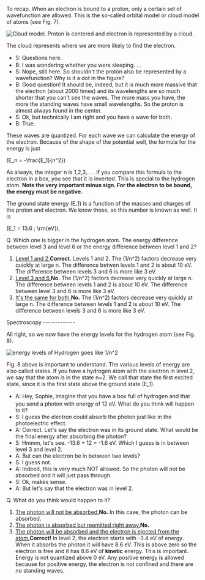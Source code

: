 To recap. When an electron is bound to a proton, only a certain set of wavefunction are allowed. This is the so-called orbital model or cloud model of atoms (see Fig. 7).

![Cloud model. Proton is centered and electron is represented by a cloud. ](https://online.science.psu.edu/sites/default/files/phys010/W9QM2/cloudmodel2.png "Fig 7. Cloud model of the atom, representing the most likely position of the electron.")

The cloud represents where we are more likely to find the electron.

- <span style="line-height: 20.3999996185303px;">S: Questions here.</span>
- B: I was wondering whether you were sleeping. . .
- S: Nope, still here. So shouldn't the proton also be represented by a wavefunction? Why is it a dot in the figure?
- B: Good question! It should be, indeed, but it is much more massive that the electron (about 2000 times) and its wavelengths are so much shorter that you can't see the waves. The more mass you have, the more the standing waves have small wavelengths. So the proton is almost always found in the center.
- S: Ok, but technically I am right and you have a wave for both.
- B: True.

These waves are quantized. For each wave we can calculate the energy of the electron. Because of the shape of the potential well, the formula for the energy is just

\(E_n = -\frac{E_1}{n^2}\)

As always, the integer n is 1,2,3,. . . If you compare this formula to the electron in a box, you see that it is inverted. This is special to the hydrogen atom. **Note the very important minus sign. For the electron to be bound, the energy must be negative.**

The ground state energy \(E_1\) is a function of the masses and charges of the proton and electron. We know those, so this number is known as well. It is

\(E_1 = 13.6 \; \rm{eV}\).

<div class="question">Q. Which one is bigger in the hydrogen atom. The energy difference between level 3 and level 6 or the energy difference between level 1 and 2?

1. [Level 1 and 2.](#)**Correct.** Levels 1 and 2. The \(1/n^2\) factors decrease very quickly at large n. The difference betwen levels 1 and 2 is about 10 eV. The difference between levels 3 and 6 is more like 3 eV.
2. [Level 3 and 6.](#)**No.** The \(1/n^2\) factors decrease very quickly at large n. The difference between levels 1 and 2 is about 10 eV. The difference between level 3 and 6 is more like 3 eV.
3. [It's the same for both.](#)**No.** The \(1/n^2\) factors decrease very quickly at large n. The difference between levels 1 and 2 is about 10 eV. The difference between levels 3 and 6 is more like 3 eV.
 
</div>Spectroscopy 
-------------

All right, so we now have the energy levels for the hydrogen atom (see Fig. 8).

![energy levels of Hydrogen goes like 1/n^2](https://online.science.psu.edu/sites/default/files/phys010/W9QM2/energylevelH.png "Fig 8: Energy levels of the hydrogen atom.")

Fig. 8 above is important to understand. The various levels of energy are also called states. If you have a hydrogen atom with the electron in level 2, we say that the atom is in the state n=2. We call that state the first excited state, since it is the first state above the ground state \(E_1\).

- <span style="line-height: 20.3999996185303px;">A: Hey, Sophie, imagine that you have a box full of hydrogen and that you send a photon with energy of 12 eV. What do you think will happen to it?</span>
- S: I guess the electron could absorb the photon just like in the photoelectric effect.
- A: Correct. Let's say the electron was in its ground state. What would be the final energy after absorbing the photon?
- S: Hmmm, let's see. -13.6 + 12 = -1.6 eV. Which I guess is in between level 3 and level 2.
- A: But can the electron be in between two levels?
- S: I guess not.
- A: Indeed, this is very much NOT allowed. So the photon will not be absorbed and it will just pass through.
- S: Ok, makes sense.
- A: But let's say that the electron was in level 2.

<div class="question">Q. What do you think would happen to it?

1. [The photon will not be absorbed.](#)**No.** In this case, the photon can be absorbed.
2. [The photon is absorbed but reemitted right away.](#)**No.**
3. [The photon will be absorbed and the electron is ejected from the atom.](#)**Correct!** In level 2, the electron starts with -3.4 eV of energy. When it absorbs the photon it will have 8.6 eV. This is above zero so the electron is free and it has 8.6 eV of **kinetic** energy. This is important. Energy is not quantized above 0 eV. Any positive energy is allowed because for positive energy, the electron is not confined and there are no standing waves.
 
</div>
